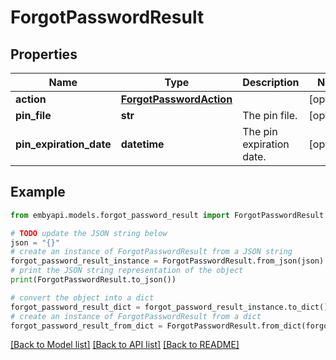# ForgotPasswordResult


## Properties

Name | Type | Description | Notes
------------ | ------------- | ------------- | -------------
**action** | [**ForgotPasswordAction**](ForgotPasswordAction.md) |  | [optional] 
**pin_file** | **str** | The pin file. | [optional] 
**pin_expiration_date** | **datetime** | The pin expiration date. | [optional] 

## Example

```python
from embyapi.models.forgot_password_result import ForgotPasswordResult

# TODO update the JSON string below
json = "{}"
# create an instance of ForgotPasswordResult from a JSON string
forgot_password_result_instance = ForgotPasswordResult.from_json(json)
# print the JSON string representation of the object
print(ForgotPasswordResult.to_json())

# convert the object into a dict
forgot_password_result_dict = forgot_password_result_instance.to_dict()
# create an instance of ForgotPasswordResult from a dict
forgot_password_result_from_dict = ForgotPasswordResult.from_dict(forgot_password_result_dict)
```
[[Back to Model list]](../README.md#documentation-for-models) [[Back to API list]](../README.md#documentation-for-api-endpoints) [[Back to README]](../README.md)


